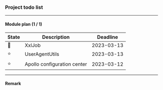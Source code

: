 ### Project todo list

---
#### Module plan (1 / 1)

| State | Description                 | Deadline   |
| ----- | --------------------------- | ---------- |
| 🚀     | XxlJob                      | 2023-03-13 |
| ⭐️  | UserAgentUtils              | 2023-03-13 |
| ⭐️  | Apollo configuration center | 2023-03-12 |

---

#### Remark
